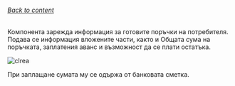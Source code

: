 ###### [Back to content](/README.md)

Компонента зарежда информация за готовите поръчки на потребителя. Подава се информация вложените части, както и Общата сума на поръчката, заплатения аванс и възможност да се плати остатъка.

![clrea](https://github.com/airfanBG/SoftuniBMX/assets/693307/8fc5dc76-09cc-4034-baeb-b217c78835e3)

При заплащане сумата му се одържа от банковата сметка.
